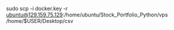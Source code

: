 sudo scp  -i docker.key -r ubuntu@129.159.75.129:/home/ubuntu/Stock_Portfolio_Python/vps  /home/$USER/Desktop/csv
